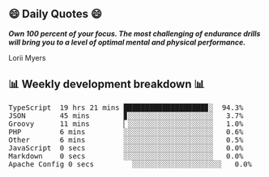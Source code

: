 ## 😄 Daily Quotes 😄

_**Own 100 percent of your focus. The most challenging of endurance drills will bring you to a level of optimal mental and physical performance.**_

Lorii Myers



## 📊 Weekly development breakdown 📊

<pre>TypeScript  19 hrs 21 mins ███████████████████▊░  94.3%
JSON        45 mins        ▊░░░░░░░░░░░░░░░░░░░░   3.7%
Groovy      11 mins        ▏░░░░░░░░░░░░░░░░░░░░   1.0%
PHP         6 mins         ░░░░░░░░░░░░░░░░░░░░░   0.6%
Other       6 mins         ░░░░░░░░░░░░░░░░░░░░░   0.5%
JavaScript  0 secs         ░░░░░░░░░░░░░░░░░░░░░   0.0%
Markdown    0 secs         ░░░░░░░░░░░░░░░░░░░░░   0.0%
Apache Config 0 secs         ░░░░░░░░░░░░░░░░░░░░░   0.0%</pre>